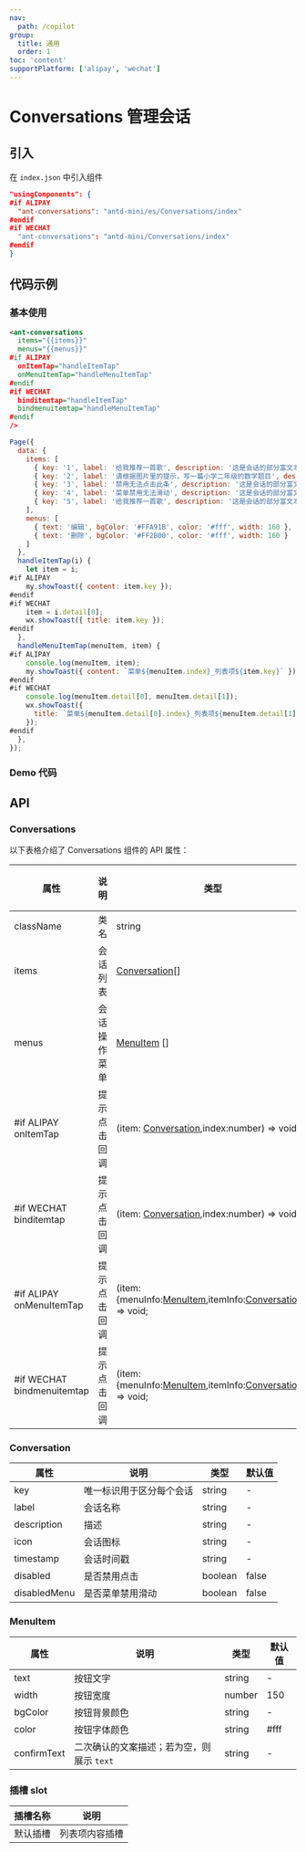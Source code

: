 ```yaml
---
nav:
  path: /copilot
group:
  title: 通用
  order: 1
toc: 'content'
supportPlatform: ['alipay', 'wechat']
---
```


# Conversations 管理会话

## 引入

在 `index.json` 中引入组件

```json
"usingComponents": {
#if ALIPAY
  "ant-conversations": "antd-mini/es/Conversations/index"
#endif
#if WECHAT
  "ant-conversations": "antd-mini/Conversations/index"
#endif
}
```

## 代码示例

### 基本使用

```xml
<ant-conversations
  items="{{items}}"
  menus="{{menus}}"
#if ALIPAY
  onItemTap="handleItemTap"
  onMenuItemTap="handleMenuItemTap"
#endif
#if WECHAT
  binditemtap="handleItemTap"
  bindmenuitemtap="handleMenuItemTap"
#endif
/>
```

```js
Page({
  data: {
    items: [
      { key: '1', label: '给我推荐一首歌', description: '这是会话的部分富文本信息描述', icon: 'https://randomuser.me/api/portraits/thumb/women/4.jpg', timestamp: '10:23', disabled: false },
      { key: '2', label: '请根据图片里的提示，写一篇小学二年级的数学题目', description: '这首歌来自英国歌手艾德·希兰旋律轻快，歌曲写自上个世纪落日', icon: '', timestamp: '10:22', disabled: false },
      { key: '3', label: '禁用无法点击此条', description: '这是会话的部分富文本信息描述', icon: '', timestamp: '10:21', disabled: true },
      { key: '4', label: '菜单禁用无法滑动', description: '这是会话的部分富文本信息描述', icon: '', timestamp: '10:18', disabled: false, disabledMenu: true },
      { key: '5', label: '给我推荐一首歌', description: '这是会话的部分富文本信息描述', icon: '', timestamp: '09:11', disabled: false }
    ],
    menus: [
      { text: '编辑', bgColor: '#FFA91B', color: '#fff', width: 160 },
      { text: '删除', bgColor: '#FF2B00', color: '#fff', width: 160 }
    ]
  },
  handleItemTap(i) {
    let item = i;
#if ALIPAY
    my.showToast({ content: item.key });
#endif
#if WECHAT
    item = i.detail[0];
    wx.showToast({ title: item.key });
#endif
  },
  handleMenuItemTap(menuItem, item) {
#if ALIPAY
    console.log(menuItem, item);
    my.showToast({ content: `菜单${menuItem.index}_列表项${item.key}` });
#endif
#if WECHAT
    console.log(menuItem.detail[0], menuItem.detail[1]);
    wx.showToast({
      title: `菜单${menuItem.detail[0].index}_列表项${menuItem.detail[1].key}`,
    });
#endif
  },
});
```

### Demo 代码

<code src='../../copilot-demo/pages/Conversations/index'></code>

## API

### Conversations

以下表格介绍了 Conversations 组件的 API 属性：

| 属性                       | 说明         | 类型                                                                                     | 默认值 |
| -------------------------- | ------------ | ---------------------------------------------------------------------------------------- | ------ |
| className                  | 类名         | string                                                                                   | -      |
| items                      | 会话列表     | [Conversation](#conversation)[]                                                          | []     |
| menus                      | 会话操作菜单 | [MenuItem](#menuitem) []                                                                 | []     |
| #if ALIPAY onItemTap       | 提示点击回调 | (item: [Conversation](#conversation),index:number) => void;                              | -      |
| #if WECHAT binditemtap     | 提示点击回调 | (item: [Conversation](#conversation),index:number) => void;                              | -      |
| #if ALIPAY onMenuItemTap   | 提示点击回调 | (item: {menuInfo:[MenuItem](#menuitem),itemInfo:[Conversation](#conversation)}) => void; | -      |
| #if WECHAT bindmenuitemtap | 提示点击回调 | (item: {menuInfo:[MenuItem](#menuitem),itemInfo:[Conversation](#conversation)}) => void; | -      |

### Conversation

| 属性         | 说明                     | 类型    | 默认值 |
| ------------ | ------------------------ | ------- | ------ |
| key          | 唯一标识用于区分每个会话 | string  | -      |
| label        | 会话名称                 | string  | -      |
| description  | 描述                     | string  | -      |
| icon         | 会话图标                 | string  | -      |
| timestamp    | 会话时间戳               | string  | -      |
| disabled     | 是否禁用点击             | boolean | false  |
| disabledMenu | 是否菜单禁用滑动         | boolean | false  |

### MenuItem

| 属性        | 说明                                      | 类型   | 默认值 |
| ----------- | ----------------------------------------- | ------ | ------ |
| text        | 按钮文字                                  | string | -      |
| width       | 按钮宽度                                  | number | 150    |
| bgColor     | 按钮背景颜色                              | string | -      |
| color       | 按钮字体颜色                              | string | #fff   |
| confirmText | 二次确认的文案描述；若为空，则展示 `text` | string | -      |

### 插槽 slot

| 插槽名称 | 说明           |
| -------- | -------------- |
| 默认插槽 | 列表项内容插槽 |
